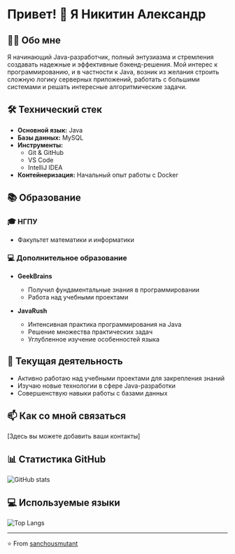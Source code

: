 # Привет! 👋 Я Никитин Александр

## 👨‍💻 Обо мне
Я начинающий Java-разработчик, полный энтузиазма и стремления создавать надежные и эффективные бэкенд-решения. 
Мой интерес к программированию, и в частности к Java, возник из желания строить сложную логику серверных приложений, 
работать с большими системами и решать интересные алгоритмические задачи.

## 🛠 Технический стек
- **Основной язык:** Java
- **Базы данных:** MySQL
- **Инструменты:** 
  - Git & GitHub
  - VS Code
  - IntelliJ IDEA
- **Контейнеризация:** Начальный опыт работы с Docker

## 📚 Образование

### 🎓 НГПУ
- Факультет математики и информатики

### 💻 Дополнительное образование
- **GeekBrains**
  - Получил фундаментальные знания в программировании
  - Работа над учебными проектами
  
- **JavaRush**
  - Интенсивная практика программирования на Java
  - Решение множества практических задач
  - Углубленное изучение особенностей языка

## 🌱 Текущая деятельность
- Активно работаю над учебными проектами для закрепления знаний
- Изучаю новые технологии в сфере Java-разработки
- Совершенствую навыки работы с базами данных

## 📫 Как со мной связаться
[Здесь вы можете добавить ваши контакты]

## 📊 Статистика GitHub
![GitHub stats](https://github-readme-stats.vercel.app/api?username=sanchousmutant&show_icons=true&theme=radical)

## 💻 Используемые языки
![Top Langs](https://github-readme-stats.vercel.app/api/top-langs/?username=sanchousmutant&layout=compact)

---
⭐️ From [sanchousmutant](https://github.com/sanchousmutant)

